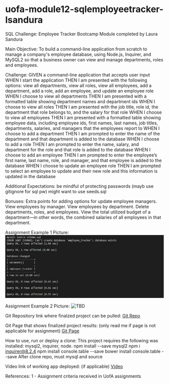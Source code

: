 # uofa-module12-sqlemployeetracker-lsandura
SQL Challenge: Employee Tracker Bootcamp Module completed by Laura Sandura

Main Objective: 
To build a command-line application from scratch to manage a company's employee database, using Node.js, Inquirer, and MySQL2 so that a business owner can view and manage departments, roles and employees.

Challenge: 
GIVEN a command-line application that accepts user input
WHEN I start the application
THEN I am presented with the following options: view all departments, view all roles, view all employees, add a department, add a role, add an employee, and update an employee role
WHEN I choose to view all departments
THEN I am presented with a formatted table showing department names and department ids
WHEN I choose to view all roles
THEN I am presented with the job title, role id, the department that role belongs to, and the salary for that role
WHEN I choose to view all employees
THEN I am presented with a formatted table showing employee data, including employee ids, first names, last names, job titles, departments, salaries, and managers that the employees report to
WHEN I choose to add a department
THEN I am prompted to enter the name of the department and that department is added to the database
WHEN I choose to add a role
THEN I am prompted to enter the name, salary, and department for the role and that role is added to the database
WHEN I choose to add an employee
THEN I am prompted to enter the employee’s first name, last name, role, and manager, and that employee is added to the database
WHEN I choose to update an employee role
THEN I am prompted to select an employee to update and their new role and this information is updated in the database

Additional Expectations:
    be mindful of protecting passwords (mayb use gitignore for sql pw)
    might want to use seeds.sql

Bonuses:
    Extra points for adding options for update employee managers. View employees by manager. View employees by department. Delete departments, roles, and employees. View the total utilized budget of a department—in other words, the combined salaries of all employees in that department.

Assignment Example 1 Picture:    
    ![TBD](mysqlpic1.JPG)

Assignment Example 2 Picture:
    ![TBD](public/assets/website2.jpg)


Git Repository link where finalzed project can be pulled:
    [Git Repo](https://github.com/laurabora118/uofa-module12-sqlemployeetracker-lsandura)  

Git Page that shows finalized project results: 
(only read me if page is not applicable for assignment)
    [Git Page](https://laurabora118.github.io/uofa-module12-sqlemployeetracker-lsandura/)  

How to use, run or deploy a clone:
    This project requires the following was installed: mysql2, inquirer, node.
    npm install --save mysql2
    npm i inquirer@8.2.4
    npm install console.table --save
    bower install console.table --save
    After clone repo, must mysql and source


Video link of working app deployed: (if applicable)
    [Video](https://watch.screencastify.com/v/QqfjID9QAKmivwPmeKhm)  

References:
    1 - Assignment criteria received in UofA assignments


